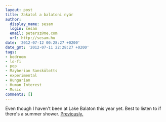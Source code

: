 ```yaml
---
layout: post
title: Zakatol a balatoni nyár
author:
  display_name: sesam
  login: sesam
  email: petersz@me.com
  url: http://sesam.hu
date: '2012-07-12 00:28:27 +0200'
date_gmt: '2012-07-11 22:28:27 +0200'
tags:
- bedroom
- lo-fi
- pop
- Mayberian Sanskülotts
- experimental
- Hungarian
- Human Interest
- Music
comments: []
---
```


Even though I haven't been at Lake Balaton this year yet. Best to listen to if there's a summer shower. [Previously.](http://sesam.hu/2011/03/09/mayberian-sanskulotts)

